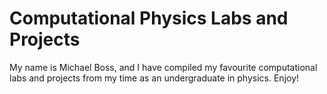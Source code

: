# Computational Physics Labs and Projects

My name is Michael Boss, and I have compiled my favourite computational labs and projects from my time as an undergraduate in physics. Enjoy!
